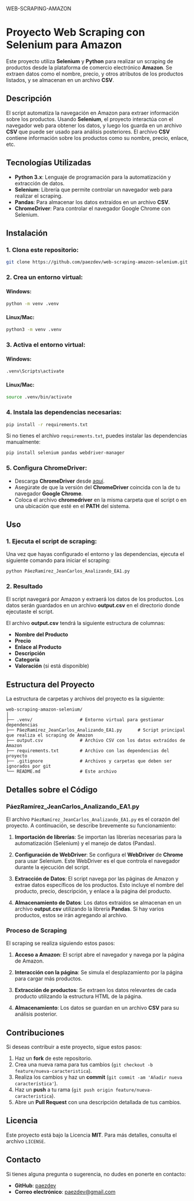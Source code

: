 WEB-SCRAPING-AMAZON

# Proyecto Web Scraping con Selenium para Amazon

Este proyecto utiliza **Selenium** y **Python** para realizar un scraping de productos desde la plataforma de comercio electrónico **Amazon**. Se extraen datos como el nombre, precio, y otros atributos de los productos listados, y se almacenan en un archivo **CSV**.

## Descripción

El script automatiza la navegación en Amazon para extraer información sobre los productos. Usando **Selenium**, el proyecto interactúa con el navegador web para obtener los datos, y luego los guarda en un archivo **CSV** que puede ser usado para análisis posteriores. El archivo **CSV** contiene información sobre los productos como su nombre, precio, enlace, etc.

## Tecnologías Utilizadas

- **Python 3.x**: Lenguaje de programación para la automatización y extracción de datos.
- **Selenium**: Librería que permite controlar un navegador web para realizar el scraping.
- **Pandas**: Para almacenar los datos extraídos en un archivo **CSV**.
- **ChromeDriver**: Para controlar el navegador Google Chrome con Selenium.

## Instalación

### 1. Clona este repositorio:

```bash
git clone https://github.com/paezdev/web-scraping-amazon-selenium.git
```

### 2. Crea un entorno virtual:

#### Windows:
```bash
python -m venv .venv
```

#### Linux/Mac:
```bash
python3 -m venv .venv
```

### 3. Activa el entorno virtual:

#### Windows:
```bash
.venv\Scripts\activate
```

#### Linux/Mac:
```bash
source .venv/bin/activate
```

### 4. Instala las dependencias necesarias:

```bash
pip install -r requirements.txt
```

Si no tienes el archivo `requirements.txt`, puedes instalar las dependencias manualmente:

```bash
pip install selenium pandas webdriver-manager
```

### 5. Configura **ChromeDriver**:

- Descarga **ChromeDriver** desde [aquí](https://sites.google.com/chromium.org/driver/).
- Asegúrate de que la versión del **ChromeDriver** coincida con la de tu navegador **Google Chrome**.
- Coloca el archivo **chromedriver** en la misma carpeta que el script o en una ubicación que esté en el **PATH** del sistema.

## Uso

### 1. Ejecuta el script de scraping:

Una vez que hayas configurado el entorno y las dependencias, ejecuta el siguiente comando para iniciar el scraping:

```bash
python PáezRamírez_JeanCarlos_Analizando_EA1.py
```

### 2. Resultado

El script navegará por Amazon y extraerá los datos de los productos. Los datos serán guardados en un archivo **output.csv** en el directorio donde ejecutaste el script.

El archivo **output.csv** tendrá la siguiente estructura de columnas:

- **Nombre del Producto**
- **Precio**
- **Enlace al Producto**
- **Descripción**
- **Categoría**
- **Valoración** (si está disponible)

## Estructura del Proyecto

La estructura de carpetas y archivos del proyecto es la siguiente:

```
web-scraping-amazon-selenium/
│
├── .venv/                  # Entorno virtual para gestionar dependencias
├── PáezRamírez_JeanCarlos_Analizando_EA1.py      # Script principal que realiza el scraping de Amazon
├── output.csv              # Archivo CSV con los datos extraídos de Amazon
├── requirements.txt        # Archivo con las dependencias del proyecto
├── .gitignore              # Archivos y carpetas que deben ser ignorados por git
└── README.md               # Este archivo
```

## Detalles sobre el Código

### PáezRamírez_JeanCarlos_Analizando_EA1.py

El archivo `PáezRamírez_JeanCarlos_Analizando_EA1.py` es el corazón del proyecto. A continuación, se describe brevemente su funcionamiento:

1. **Importación de librerías**:
   Se importan las librerías necesarias para la automatización (Selenium) y el manejo de datos (Pandas).
   
2. **Configuración de WebDriver**:
   Se configura el **WebDriver** de **Chrome** para usar Selenium. Este WebDriver es el que controla el navegador durante la ejecución del script.

3. **Extracción de Datos**:
   El script navega por las páginas de Amazon y extrae datos específicos de los productos. Esto incluye el nombre del producto, precio, descripción, y enlace a la página del producto.

4. **Almacenamiento de Datos**:
   Los datos extraídos se almacenan en un archivo **output.csv** utilizando la librería **Pandas**. Si hay varios productos, estos se irán agregando al archivo.

### Proceso de Scraping

El scraping se realiza siguiendo estos pasos:

1. **Acceso a Amazon**:
   El script abre el navegador y navega por la página de Amazon.

2. **Interacción con la página**:
   Se simula el desplazamiento por la página para cargar más productos.

3. **Extracción de productos**:
   Se extraen los datos relevantes de cada producto utilizando la estructura HTML de la página.

4. **Almacenamiento**:
   Los datos se guardan en un archivo **CSV** para su análisis posterior.

## Contribuciones

Si deseas contribuir a este proyecto, sigue estos pasos:

1. Haz un **fork** de este repositorio.
2. Crea una nueva rama para tus cambios (`git checkout -b feature/nueva-caracteristica`).
3. Realiza los cambios y haz un **commit** (`git commit -am 'Añadir nueva característica'`).
4. Haz un **push** a tu rama (`git push origin feature/nueva-caracteristica`).
5. Abre un **Pull Request** con una descripción detallada de tus cambios.

## Licencia

Este proyecto está bajo la Licencia **MIT**. Para más detalles, consulta el archivo `LICENSE`.

## Contacto

Si tienes alguna pregunta o sugerencia, no dudes en ponerte en contacto:

- **GitHub**: [paezdev](https://github.com/paezdev)
- **Correo electrónico**: [paezdev@gmail.com](mailto:paezdev@gmail.com)
